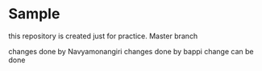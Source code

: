 # Sample
this repository is created just for practice.
Master branch 

changes done by Navyamonangiri
changes done by bappi
change can be done 
